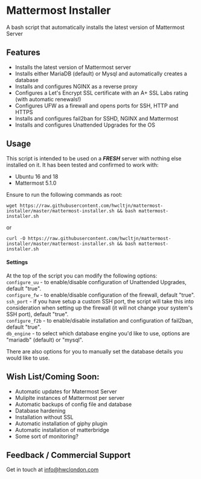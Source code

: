 # Mattermost Installer

A bash script that automatically installs the latest version of Mattermost Server

## Features

* Installs the latest version of Mattermost server
* Installs either MariaDB (default) or Mysql and automatically creates a database 
* Installs and configures NGINX as a reverse proxy
* Configures a Let's Encrypt SSL certificate with an A+ SSL Labs rating (with automatic renewals!)
* Configures UFW as a firewall and opens ports for SSH, HTTP and HTTPS
* Installs and configures fail2ban for SSHD, NGINX and Mattermost
* Installs and configures Unattended Upgrades for the OS

## Usage

This script is intended to be used on a _**FRESH**_ server with nothing else installed on it. It has been tested and confirmed to work with:
* Ubuntu 16 and 18
* Mattermost 5.1.0

Ensure to run the following commands as root:

    wget https://raw.githubusercontent.com/hwcltjn/mattermost-installer/master/mattermost-installer.sh && bash mattermost-installer.sh
or 

    curl -O https://raw.githubusercontent.com/hwcltjn/mattermost-installer/master/mattermost-installer.sh && bash mattermost-installer.sh

#### Settings

At the top of the script you can modify the following options:  
```configure_uu``` - to enable/disable configuration of Unattended Upgrades, default "true".  
```configure_fw``` - to enable/disable configuration of the firewall, default "true".  
```ssh_port``` - if you have setup a custom SSH port, the script will take this into consideration when setting up the firewall (it will not change your system's SSH port), default "true".  
```configure_f2b``` - to enable/disable installation and configuration of fail2ban, default "true".  
```db_engine``` - to select which database engine you'd like to use, options are "mariadb" (default) or "mysql".  

There are also options for you to manually set the database details you would like to use.

## Wish List/Coming Soon:

* Automatic updates for Matermost Server
* Muliplte instances of Mattermost per server
* Automatic backups of config file and database
* Database hardening
* Installation without SSL
* Automatic installation of giphy plugin
* Automatic installation of matterbridge
* Some sort of monitoring?

## Feedback / Commercial Support

Get in touch at info@hwclondon.com